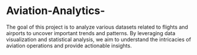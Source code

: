 # Aviation-Analytics-
The goal of this project is to analyze various datasets related to flights and airports to uncover important trends and patterns. By leveraging data visualization and statistical analysis, we aim to understand the intricacies of aviation operations and provide actionable insights.
